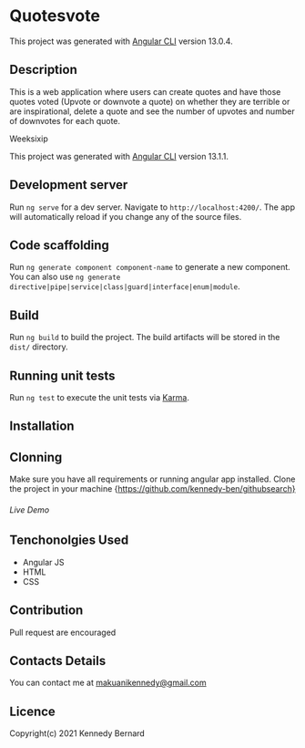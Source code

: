 # Quotesvote

This project was generated with [Angular CLI](https://github.com/angular/angular-cli) version 13.0.4.

## Description

This is a web application where users can create quotes and have those quotes voted (Upvote or downvote a quote) on whether they are terrible or are inspirational, delete a quote and see the number of upvotes and number of downvotes for each quote. 

 Weeksixip

This project was generated with [Angular CLI](https://github.com/angular/angular-cli) version 13.1.1.

## Development server

Run `ng serve` for a dev server. Navigate to `http://localhost:4200/`. The app will automatically reload if you change any of the source files.

## Code scaffolding

Run `ng generate component component-name` to generate a new component. You can also use `ng generate directive|pipe|service|class|guard|interface|enum|module`.

## Build

Run `ng build` to build the project. The build artifacts will be stored in the `dist/` directory.

## Running unit tests

Run `ng test` to execute the unit tests via [Karma](https://karma-runner.github.io).

## Installation

## Clonning

Make sure you have all requirements or running angular app installed.
Clone the project in your machine {https://github.com/kennedy-ben/githubsearch}

###### Live Demo



## Tenchonolgies Used

* Angular JS
* HTML
* CSS

## Contribution
Pull request are encouraged

## Contacts Details
You can contact me at makuanikennedy@gmail.com

## Licence
Copyright(c) 2021 Kennedy Bernard